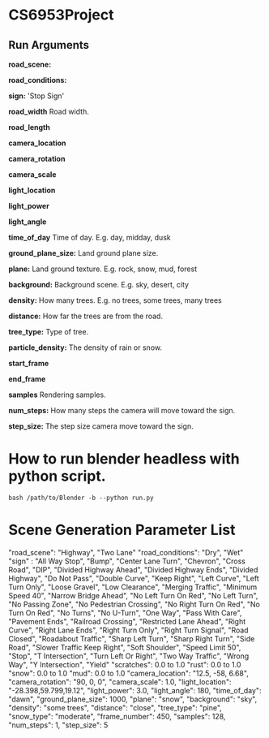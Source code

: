 # CS6953Project

## Run Arguments
**road_scene:** 

**road_conditions:** 

**sign:** 
'Stop Sign'

**road_width**
Road width.

**road_length**

**camera_location**

**camera_rotation**

**camera_scale**

**light_location**

**light_power**

**light_angle**

**time_of_day**
Time of day. E.g. day, midday, dusk

**ground_plane_size:**
Land ground plane size.

**plane:**
Land ground texture. E.g. rock, snow, mud, forest

**background:**
Background scene. E.g. sky, desert, city

**density:**
How many trees. E.g. no trees, some trees, many trees

**distance:** 
How far the trees are from the road.

**tree_type:**
Type of tree.

**particle_density:**
The density of rain or snow.

**start_frame**

**end_frame**

**samples**
Rendering samples.

**num_steps:**
How many steps the camera will move toward the sign.

**step_size:**
The step size camera move toward the sign.

# How to run blender headless with python script.
```bash /path/to/Blender -b --python run.py```

# Scene Generation Parameter List

  "road_scene": "Highway", "Two Lane" 
  "road_conditions": "Dry", "Wet"
  "sign" : "All Way Stop", "Bump", "Center Lane Turn", "Chevron", "Cross Road", "DIP", "Divided Highway Ahead", "Divided Highway Ends", "Divided Highway", "Do Not Pass", "Double Curve", "Keep
            Right", "Left Curve", "Left Turn Only", "Loose Gravel", "Low Clearance", "Merging Traffic", "Minimum Speed 40", "Narrow Bridge Ahead", "No Left Turn On Red", "No Left Turn", "No Passing Zone", "No Pedestrian Crossing", "No Right Turn On Red", "No Turn On Red", "No Turns", "No U-Turn", "One Way", "Pass With Care", "Pavement Ends", "Railroad Crossing", "Restricted Lane Ahead", "Right Curve", "Right Lane Ends", "Right Turn Only", "Right Turn Signal", "Road Closed", "Roadabout Traffic", "Sharp Left Turn", "Sharp Right Turn", "Side Road", "Slower Traffic Keep Right", "Soft Shoulder", "Speed Limit 50", "Stop", "T Intersection", "Turn Left Or Right", "Two Way Traffic", "Wrong Way", "Y Intersection", "Yield"
  "scratches": 0.0 to 1.0 
  "rust": 0.0 to 1.0 
  "snow": 0.0 to 1.0 
  "mud": 0.0 to 1.0 
  "camera_location": "12.5, -58, 6.68",
  "camera_rotation": "90, 0, 0",
  "camera_scale": 1.0,
  "light_location": "-28.398,59.799,19.12",
  "light_power": 3.0,
  "light_angle": 180,
  "time_of_day": "dawn",
  "ground_plane_size": 1000,
  "plane": "snow",
  "background": "sky",
  "density": "some trees",
  "distance": "close",
  "tree_type": "pine",
  "snow_type": "moderate",
  "frame_number": 450,
  "samples": 128,
  "num_steps": 1,
  "step_size": 5